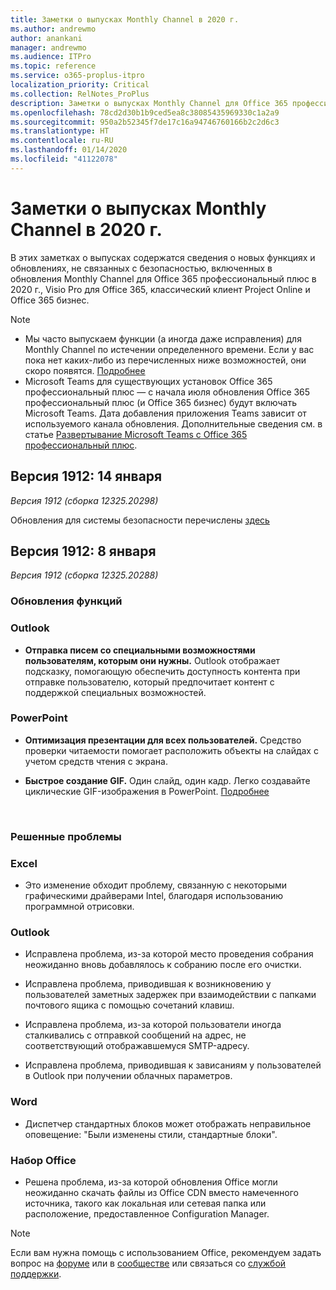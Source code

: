 ```yaml
---
title: Заметки о выпусках Monthly Channel в 2020 г.
ms.author: andrewmo
author: anankani
manager: andrewmo
ms.audience: ITPro
ms.topic: reference
ms.service: o365-proplus-itpro
localization_priority: Critical
ms.collection: RelNotes_ProPlus
description: Заметки о выпусках Monthly Channel для Office 365 профессиональный плюс в 2020 г. для ИТ-специалистов
ms.openlocfilehash: 78cd2d30b1b9ced5ea8c38085435969330c1a2a9
ms.sourcegitcommit: 950a2b52345f7de17c16a94746760166b2c2d6c3
ms.translationtype: HT
ms.contentlocale: ru-RU
ms.lasthandoff: 01/14/2020
ms.locfileid: "41122078"
---
```

# <a name="release-notes-for-monthly-channel-releases-in-2020"></a>Заметки о выпусках Monthly Channel в 2020 г.

В этих заметках о выпусках содержатся сведения о новых функциях и обновлениях, не связанных с безопасностью, включенных в обновления Monthly Channel для Office 365 профессиональный плюс в 2020 г., Visio Pro для Office 365, классический клиент Project Online и Office 365 бизнес.

 > [!NOTE]
>
>- Мы часто выпускаем функции (а иногда даже исправления) для Monthly Channel по истечении определенного времени.  Если у вас пока нет каких-либо из перечисленных ниже возможностей, они скоро появятся. [Подробнее](https://support.office.com/article/when-do-i-get-the-newest-features-in-for-office-365-da36192c-58b9-4bc9-8d51-bb6eed468516)
>- Microsoft Teams для существующих установок Office 365 профессиональный плюс — с начала июля обновления Office 365 профессиональный плюс (и Office 365 бизнес) будут включать Microsoft Teams.  Дата добавления приложения Teams зависит от используемого канала обновления. Дополнительные сведения см. в статье [Развертывание Microsoft Teams с Office 365 профессиональный плюс](https://docs.microsoft.com/deployoffice/teams-install).

## <a name="version-1912-january-14"></a>Версия 1912: 14 января
*Версия 1912 (сборка 12325.20298)*

Обновления для системы безопасности перечислены [здесь](https://docs.microsoft.com/officeupdates/office365-proplus-security-updates)

## <a name="version-1912-january-08"></a>Версия 1912: 8 января
*Версия 1912 (сборка 12325.20288)*

[//]: # (НЕ УДАЛЯТЬ СВЕДЕНИЯ О ФУНКЦИЯХ НАЧАЛО СОДЕРЖИМОГО)

### <a name="feature-updates"></a>Обновления функций

### <a name="outlook"></a>Outlook

- **Отправка писем со специальными возможностями пользователям, которым они нужны.** Outlook отображает подсказку, помогающую обеспечить доступность контента при отправке пользователю, который предпочитает контент с поддержкой специальных возможностей.

### <a name="powerpoint"></a>PowerPoint

- **Оптимизация презентации для всех пользователей.** Средство проверки читаемости помогает расположить объекты на слайдах с учетом средств чтения с экрана.

- **Быстрое создание GIF.** Один слайд, один кадр. Легко создавайте циклические GIF-изображения в PowerPoint. [Подробнее](https://support.office.com/ru-RU/article/a598753e-92de-4f1b-8393-714db4d334b4)

[//]: # (НЕ УДАЛЯТЬ СВЕДЕНИЯ О ФУНКЦИЯХ КОНЕЦ СОДЕРЖИМОГО)

<br/>

[//]: # (НЕ УДАЛЯТЬ СВЕДЕНИЯ ОБ ОШИБКАХ НАЧАЛО СОДЕРЖИМОГО)

### <a name="resolved-issues"></a>Решенные проблемы
### <a name="excel"></a>Excel

- Это изменение обходит проблему, связанную с некоторыми графическими драйверами Intel, благодаря использованию программной отрисовки.

### <a name="outlook"></a>Outlook

- Исправлена проблема, из-за которой место проведения собрания неожиданно вновь добавлялось к собранию после его очистки.

- Исправлена проблема, приводившая к возникновению у пользователей заметных задержек при взаимодействии с папками почтового ящика с помощью сочетаний клавиш.

- Исправлена проблема, из-за которой пользователи иногда сталкивались с отправкой сообщений на адрес, не соответствующий отображавшемуся SMTP-адресу.

- Исправлена проблема, приводившая к зависаниям у пользователей в Outlook при получении облачных параметров.

### <a name="word"></a>Word

- Диспетчер стандартных блоков может отображать неправильное оповещение: &quot;Были изменены стили, стандартные блоки&quot;.

### <a name="office-suite"></a>Набор Office

- Решена проблема, из-за которой обновления Office могли неожиданно скачать файлы из Office CDN вместо намеченного источника, такого как локальная или сетевая папка или расположение, предоставленное Configuration Manager.

[//]: # (НЕ УДАЛЯТЬ СВЕДЕНИЯ ОБ ОШИБКАХ КОНЕЦ СОДЕРЖИМОГО)

> [!NOTE]
> Если вам нужна помощь с использованием Office, рекомендуем задать вопрос на [форуме](https://answers.microsoft.com/) или в [сообществе](https://techcommunity.microsoft.com/) или связаться со [службой поддержки](https://support.microsoft.com/contactus).
